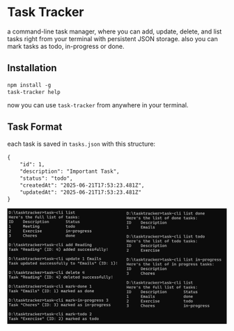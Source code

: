 # Task Tracker

a command-line task manager, where you can add, update, delete, and list tasks right from your terminal with persistent JSON storage. also you can mark tasks as todo, in-progress or done.

## Installation
```
npm install -g
task-tracker help
```
now you can use `task-tracker` from anywhere in your terminal.

## Task Format

each task is saved in `tasks.json` with this structure:
```
{
    "id": 1,
    "description": "Important Task",
    "status": "todo",
    "createdAt": "2025-06-21T17:53:23.481Z",
    "updatedAt": "2025-06-21T17:53:23.481Z"
}
```

![task tracker preview](https://github.com/trenter39/cli-applications/blob/master/task-tracker/preview.png)